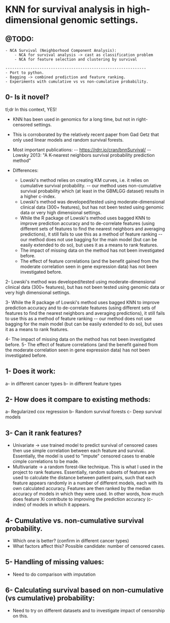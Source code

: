 # KNN for survival analysis in high-dimensional genomic settings. 


## @TODO:
	
	- NCA Survival (Neighborhood Component Analysis):
		- NCA for survival analysis -> cast as classification problem
		- NCA for feature selection and clustering by survival

	--------------------------------------------------------------
	- Port to python.
	- Bagging -> combined prediction and feature ranking.
	- Experiments with cumulative vs vs non-cumulative probability.

## 0- Is it novel?
   tl;dr In this context, YES!
   - KNN has been used in genomics for a long time, but not in right-censored settings.
   - This is corroborated by the relatively recent paper from Gad Getz that only used linear models and random survival forests.

   - Most important publications:
	-- https://rdrr.io/cran/bnnSurvival/ 
        -- Lowsky 2013: "A K-nearest neighbors survival probability prediction method"
   - Differences:
     - Lowski's method relies on creating KM curves, i.e. it relies on cumulative survival probability. -- our method uses non-cumulative survival probability which (at least in the GBMLGG dataset) results in a higher c-index.
     - Lowski's method was developed/tested using moderate-dimensional clinical data (300+ features), but has not been tested using genomic data or very high dimensional settings.
     - While the R package of Lowski's method uses bagged KNN to improve prediction accuracy and to de-correlate features (using different sets of features to find the nearest neighbors and averaging predictions), it still fails to use this as a method of feature ranking -- our method does not use bagging for the main model (but can be easily extended to do so), but uses it as a means to rank features. 
     - The impact of missing data on the method has not been investigated before. 
     - The effect of feature correlations (and the benefit gained from the moderate correlation seen in gene expression data) has not been investigated before.

2- Lowski's method was developed/tested using moderate-dimensional clinical data (300+ features), but has not been tested using genomic data or very high dimensional settings.

3- While the R package of Lowski's method uses bagged KNN to improve prediction accuracy and to de-correlate features (using different sets of features to find the nearest neighbors and averaging predictions), it still fails to use this as a method of feature ranking -- our method does not use bagging for the main model (but can be easily extended to do so), but uses it as a means to rank features.

4- The impact of missing data on the method has not been investigated before.
5- The effect of feature correlations (and the benefit gained from the moderate correlation seen in gene expression data) has not been investigated before.

## 1- Does it work:
   a- in different cancer types
   b- in different feature types
   
## 2- How does it compare to existing methods:
   a- Regularized cox regression
   b- Random survival forests
   c- Deep survival models

## 3- Can it rank features?
   - Univariate -> use trained model to predict survival of censored cases then use simple correlation between each feature and survival. Essentially, the model is used to "impute" censored cases to enable cimple correlations to be made.
   - Multivariate -> a random forest-like technique. This is what I used in the project to rank features. Essentially, random subsets of features are used to calculate the distance between patient pairs, such that each feature appears randomly in a number of different models, each with its own calculated accuracy. Features are then ranked by the median accuracy of models in which they were used. In other words, how much does feature Xi contribute to improving the prediction accuracy (c-index) of models in which it appears.

## 4- Cumulative vs. non-cumulative survival probability.
   - Which one is better? (confirm in different cancer types)
   - What factors affect this? Possible candidate: number of censored cases.

## 5- Handling of missing values: 
   - Need to do comparison with imputation

## 6- Calculating survival based on non-cumulative (vs cumulative) probability:
   - Need to try on different datasets and to investigate impact of censorship on this.
